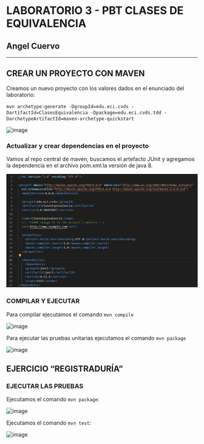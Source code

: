 # LABORATORIO 3 - PBT CLASES DE EQUIVALENCIA
## Angel Cuervo
---
## CREAR UN PROYECTO CON MAVEN

Creamos un nuevo proyecto con los valores dados en el enunciado del laboratorio:

```
mvn archetype:generate -DgroupId=edu.eci.cvds -DartifactId=ClasesEquivalencia -Dpackage=edu.eci.cvds.tdd -DarchetypeArtifactId=maven-archetype-quickstart
```
![image]()

### Actualizar y crear dependencias en el proyecto

Vamos al repo central de maven, buscamos el artefacto JUnit y agregamos la dependencia en el archivo pom.xml.la versión de java 8.

![image](imagen2.jpeg)

### COMPILAR Y EJECUTAR

Para compilar ejecutamos el comando `mvn compile`

![image]()

Para ejecutar las pruebas unitarias ejecutamos el comando `mvn package`

![image]()

## EJERCICIO “REGISTRADURÍA”

### EJECUTAR LAS PRUEBAS

Ejecutamos el comando `mvn package`:

![image]()

Ejecutamos el comando `mvn test`:

![image]()
